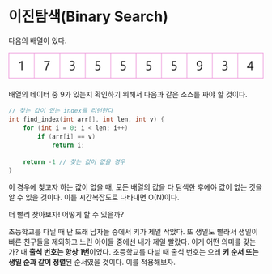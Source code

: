 # 이진탐색(Binary Search)

다음의 배열이 있다.

![이미지](./assets/Binary_Search_1.PNG)


배열의 데이터 중 9가 있는지 확인하기 위해서 다음과 같은 소스를 짜야 할 것이다.

```c++
// 찾는 값이 있는 index를 리턴한다
int find_index(int arr[], int len, int v) {
    for (int i = 0; i < len; i++)
        if (arr[i] == v)
            return i;
    
    return -1 // 찾는 값이 없을 경우
}
```

이 경우에 찾고자 하는 값이 없을 때, 모든 배열의 값을 다 탐색한 후에야 값이 없는 것을 알 수 있을 것이다. 이를 시간복잡도로 나타내면 O(N)이다.



더 빨리 찾아보자! 어떻게 할 수 있을까?

초등학교를 다닐 때 난 또래 남자들 중에서 키가 제일 작았다. 또 생일도 빨라서 생일이 빠른 친구들을 제외하고 느린 아이들 중에선 내가 제일 빨랐다. 이게 어떤 의미를 갖는가? 내 **출석 번호는 항상 1번**이었다. 초등학교를 다닐 때 출석 번호는 으레 **키 순서 또는 생일 순과 같이 정렬**된 순서였을 것이다. 이를 적용해보자.